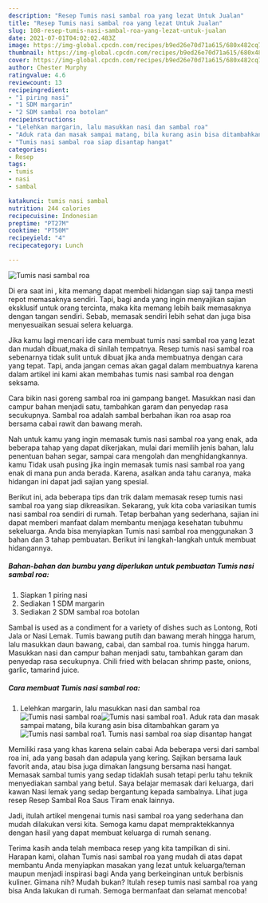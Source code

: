 ```yaml
---
description: "Resep Tumis nasi sambal roa yang lezat Untuk Jualan"
title: "Resep Tumis nasi sambal roa yang lezat Untuk Jualan"
slug: 108-resep-tumis-nasi-sambal-roa-yang-lezat-untuk-jualan
date: 2021-07-01T04:02:02.483Z
image: https://img-global.cpcdn.com/recipes/b9ed26e70d71a615/680x482cq70/tumis-nasi-sambal-roa-foto-resep-utama.jpg
thumbnail: https://img-global.cpcdn.com/recipes/b9ed26e70d71a615/680x482cq70/tumis-nasi-sambal-roa-foto-resep-utama.jpg
cover: https://img-global.cpcdn.com/recipes/b9ed26e70d71a615/680x482cq70/tumis-nasi-sambal-roa-foto-resep-utama.jpg
author: Chester Murphy
ratingvalue: 4.6
reviewcount: 13
recipeingredient:
- "1 piring nasi"
- "1 SDM margarin"
- "2 SDM sambal roa botolan"
recipeinstructions:
- "Lelehkan margarin, lalu masukkan nasi dan sambal roa"
- "Aduk rata dan masak sampai matang, bila kurang asin bisa ditambahkan garam ya"
- "Tumis nasi sambal roa siap disantap hangat"
categories:
- Resep
tags:
- tumis
- nasi
- sambal

katakunci: tumis nasi sambal 
nutrition: 244 calories
recipecuisine: Indonesian
preptime: "PT27M"
cooktime: "PT50M"
recipeyield: "4"
recipecategory: Lunch

---
```



![Tumis nasi sambal roa](https://img-global.cpcdn.com/recipes/b9ed26e70d71a615/680x482cq70/tumis-nasi-sambal-roa-foto-resep-utama.jpg)

Di era  saat ini , kita memang dapat membeli hidangan siap saji tanpa mesti repot memasaknya sendiri. Tapi, bagi anda yang ingin menyajikan sajian eksklusif untuk orang tercinta, maka kita memang lebih baik memasaknya dengan tangan sendiri. Sebab, memasak sendiri lebih sehat dan juga bisa menyesuaikan sesuai selera keluarga.

Jika kamu lagi mencari ide cara membuat tumis nasi sambal roa yang lezat dan mudah dibuat,maka di sinilah tempatnya. Resep tumis nasi sambal roa  sebenarnya tidak sulit untuk dibuat jika anda membuatnya dengan cara yang tepat. Tapi, anda jangan cemas akan gagal dalam membuatnya 
karena dalam artikel ini kami akan membahas tumis nasi sambal roa dengan seksama.  

Cara bikin nasi goreng sambal roa ini gampang banget. Masukkan nasi dan campur bahan menjadi satu, tambahkan garam dan penyedap rasa secukupnya. Sambal roa adalah sambal berbahan ikan roa asap roa bersama cabai rawit dan bawang merah.

Nah untuk kamu yang ingin memasak tumis nasi sambal roa yang enak, ada beberapa tahap yang dapat dikerjakan, mulai dari memilih jenis bahan, lalu penentuan bahan segar, sampai cara mengolah dan menghidangkannya. kamu Tidak usah pusing jika ingin memasak tumis nasi sambal roa yang enak di mana pun anda berada. Karena, asalkan anda  tahu caranya, maka hidangan ini dapat jadi sajian yang spesial.

Berikut ini, ada beberapa tips dan trik dalam memasak resep tumis nasi sambal roa yang siap dikreasikan. Sekarang, yuk kita coba variasikan tumis nasi sambal roa sendiri di rumah. Tetap berbahan yang sederhana, sajian ini dapat memberi manfaat dalam membantu menjaga kesehatan tubuhmu sekeluarga. Anda bisa menyiapkan Tumis nasi sambal roa menggunakan 3 bahan dan 3 tahap pembuatan. Berikut ini langkah-langkah untuk membuat hidangannya.

<!--inarticleads1-->

##### Bahan-bahan dan bumbu yang diperlukan untuk pembuatan Tumis nasi sambal roa:

1. Siapkan 1 piring nasi
1. Sediakan 1 SDM margarin
1. Sediakan 2 SDM sambal roa botolan


Sambal is used as a condiment for a variety of dishes such as Lontong, Roti Jala or Nasi Lemak. Tumis bawang putih dan bawang merah hingga harum, lalu masukkan daun bawang, cabai, dan sambal roa. tumis hingga harum. Masukkan nasi dan campur bahan menjadi satu, tambahkan garam dan penyedap rasa secukupnya. Chili fried with belacan shrimp paste, onions, garlic, tamarind juice. 

<!--inarticleads2-->

##### Cara membuat Tumis nasi sambal roa:

1. Lelehkan margarin, lalu masukkan nasi dan sambal roa
<img src="https://img-global.cpcdn.com/steps/b65ebb49d2eed1a3/160x128cq70/tumis-nasi-sambal-roa-langkah-memasak-1-foto.jpg" alt="Tumis nasi sambal roa"><img src="https://img-global.cpcdn.com/steps/cf6c66c318185fdc/160x128cq70/tumis-nasi-sambal-roa-langkah-memasak-1-foto.jpg" alt="Tumis nasi sambal roa">1. Aduk rata dan masak sampai matang, bila kurang asin bisa ditambahkan garam ya
<img src="https://img-global.cpcdn.com/steps/8bdf59f64902c46c/160x128cq70/tumis-nasi-sambal-roa-langkah-memasak-2-foto.jpg" alt="Tumis nasi sambal roa">1. Tumis nasi sambal roa siap disantap hangat


Memiliki rasa yang khas karena selain cabai Ada beberapa versi dari sambal roa ini, ada yang basah dan adapula yang kering. Sajikan bersama lauk favorit anda, atau bisa juga dimakan langsung bersama nasi hangat. Memasak sambal tumis yang sedap tidaklah susah tetapi perlu tahu teknik menyediakan sambal yang betul. Saya belajar memasak dari keluarga, dari kawan Nasi lemak yang sedap bergantung kepada sambalnya. Lihat juga resep Resep Sambal Roa Saus Tiram enak lainnya. 

Jadi, itulah artikel mengenai  tumis nasi sambal roa  yang sederhana dan mudah dilakukan versi kita. Semoga kamu dapat mempraktekkannya dengan hasil yang dapat membuat keluarga di rumah senang. 

Terima kasih anda telah membaca resep yang kita tampilkan di sini. Harapan kami, olahan  Tumis nasi sambal roa yang mudah di atas dapat membantu Anda menyiapkan masakan yang lezat untuk keluarga/teman maupun menjadi inspirasi bagi Anda yang berkeinginan untuk berbisnis kuliner. Gimana nih? Mudah bukan? Itulah resep tumis nasi sambal roa yang bisa Anda lakukan di rumah. Semoga bermanfaat dan selamat mencoba!

